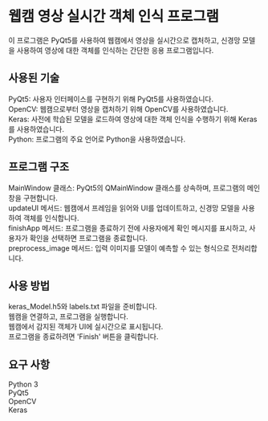 # 웹캠 영상 실시간 객체 인식 프로그램
이 프로그램은 PyQt5를 사용하여 웹캠에서 영상을 실시간으로 캡처하고, 신경망 모델을 사용하여 영상에 대한 객체를 인식하는 간단한 응용 프로그램입니다.

## 사용된 기술

PyQt5: 사용자 인터페이스를 구현하기 위해 PyQt5를 사용하였습니다.<br>
OpenCV: 웹캠으로부터 영상을 캡처하기 위해 OpenCV를 사용하였습니다.<br>
Keras: 사전에 학습된 모델을 로드하여 영상에 대한 객체 인식을 수행하기 위해 Keras를 사용하였습니다.<br>
Python: 프로그램의 주요 언어로 Python을 사용하였습니다.<br>

## 프로그램 구조

MainWindow 클래스: PyQt5의 QMainWindow 클래스를 상속하며, 프로그램의 메인 창을 구현합니다.<br>
updateUI 메서드: 웹캠에서 프레임을 읽어와 UI를 업데이트하고, 신경망 모델을 사용하여 객체를 인식합니다.<br>
finishApp 메서드: 프로그램을 종료하기 전에 사용자에게 확인 메시지를 표시하고, 사용자가 확인을 선택하면 프로그램을 종료합니다.<br>
preprocess_image 메서드: 입력 이미지를 모델이 예측할 수 있는 형식으로 전처리합니다.<br>


## 사용 방법

keras_Model.h5와 labels.txt 파일을 준비합니다.<br>
웹캠을 연결하고, 프로그램을 실행합니다.<br>
웹캠에서 감지된 객체가 UI에 실시간으로 표시됩니다.<br>
프로그램을 종료하려면 'Finish' 버튼을 클릭합니다.<br>

## 요구 사항

Python 3<br>
PyQt5<br>
OpenCV<br>
Keras<br>
